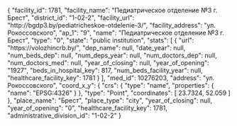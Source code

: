 {
    "facility_id": 1781,
    "facility_name": "Педиатрическое отделение №3 г. Брест",
    "district_id": "1-02-2",
    "facility_url": "http:\/\/bgdp3.by\/pediatricheskoe-otdelenie-3\/",
    "facility_address": "ул. Рокоссовского",
    "ap_1": "9",
    "name": "Педиатрическое отделение №3 г. Брест",
    "type": "0",
    "state": "public institution",
    "stats": [
        {
            "url": "https:\/\/volozhincrb.by\/",
            "dep_name": null,
            "date_year": null,
            "num_beds_dep": null,
            "num_deps_year": null,
            "num_doctors_dep": null,
            "num_doctors_med": null,
            "year_of_closing": null,
            "year_of_opening": "1927",
            "beds_in_hospital_key": 817,
            "num_beds_facility_year": null,
            "healthcare_facility_key": 1781
        }
    ],
    "med_id": 10276203,
    "address": "ул. Рокоссовского",
    "coord_x_y": {
        "crs": {
            "type": "name",
            "properties": {
                "name": "EPSG:4326"
            }
        },
        "type": "Point",
        "coordinates": [
            23.7324,
            52.059
        ]
    },
    "place_name": "Брест",
    "place_type": "city",
    "year_of_closing": null,
    "year_of_opening": "0",
    "healthcare_facility_key": 1781,
    "administrative_division_id": "1-02-2"
}